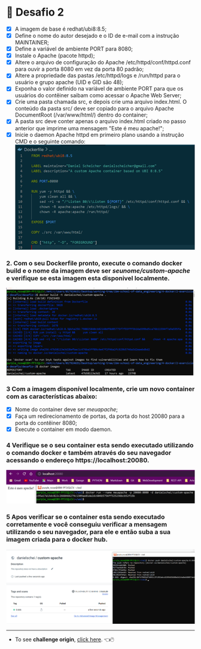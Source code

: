 # :whale: Desafio 2

- [x] A imagem de base é redhat/ubi8:8.5;
- [x] Define o nome do autor desejado e o ID de e-mail com a instrução MAINTAINER;
- [x] Define a variável de ambiente PORT para 8080;
- [x] Instale o Apache (pacote httpd);
- [x] Altere o arquivo de configuração do Apache /etc/httpd/conf/httpd.conf para ouvir a porta 8080 em vez da porta 80 padrão;
- [x] Altere a propriedade das pastas /etc/httpd/logs e /run/httpd para o usuário e grupo apache (UID e GID são 48);
- [x] Exponha o valor definido na variável de ambiente PORT para que os usuários do contêiner saibam como acessar o Apache Web Server;
- [x] Crie uma pasta chamada src, e depois crie uma arquivo index.html. O conteúdo da pasta src/ deve ser copiado para o arquivo Apache DocumentRoot (/var/www/html/) dentro do container;
- [x] A pasta src deve conter apenas o arquivo index.html criado no passo anterior que imprime uma mensagem "Este é meu apache!";
- [x] Inicie o daemon Apache httpd em primeiro plano usando a instrução CMD e o seguinte comando:
![imagem-1](./images/1.png)

### 2. Com o seu Dockerfile pronto, execute o comando docker build e o nome da imagem deve ser _seunome/custom-apache_ e verifique se esta imagem esta disponivel localmente.
![imagem-2](./images/2.png)

### 3 Com a imagem disponível localmente, crie um novo container com as características abaixo:
- [x] Nome do container deve ser _meuapache_;
- [x] Faça um redirecionamento de portas, da porta do host 20080 para a porta do contêiner 8080;
- [x] Execute o container em modo daemon.

### 4 Verifique se o seu container esta sendo executado utilizando o comando docker e também através do seu navegador acessando o endereço https://localhost:20080.
![imagem-3e4](./images/3.png)


### 5 Apos verificar se o container esta sendo executado corretamente e você conseguiu verificar a mensagem utilizando o seu navegador, para ele e então suba a sua imagem criada para o docker hub.
![imagem-5](./images/5.png)

***

* To see **challenge origin**, [click here](https://github.com/ricardocapeli/DockerStart/blob/main/exercicios/2_Desafio.md). :point_left::computer_mouse:

